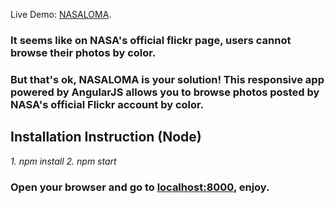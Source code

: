 Live Demo: [NASALOMA](https://nasaloma.000webhostapp.com/nasaloma).

### It seems like on NASA's official flickr page, users cannot browse their photos by color.

### But that's ok, NASALOMA is your solution! This responsive app powered by AngularJS allows you to browse photos posted by NASA's official Flickr account by color.

## Installation Instruction (Node)
_1. npm install_
_2. npm start_

### Open your browser and go to [localhost:8000](http://localhost:8000), enjoy.